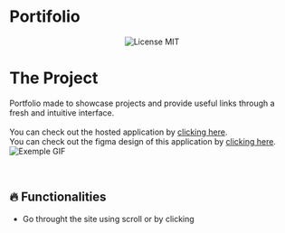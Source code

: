 # Portifolio

<p align="center">

   <img alt="License MIT" src="https://img.shields.io/badge/license-MIT-blue">
</p>

# The Project

Portfolio made to showcase projects and provide useful links through a fresh and intuitive interface.
<br>
<br>
You can check out the hosted application by [clicking here](https://marcioalvior.com/).
<br>
You can check out the figma design of this application by [clicking here](https://www.figma.com/file/iQGnYIyg6dk61NIxWjjVXo/Portfolio-Mockup).
<br>
<img alt="Exemple GIF" src="https://github.com/MarcioAlvior/Portifolio/blob/main/demonstration.gif" />

<br>

## :fire: Functionalities

- Go throught the site using scroll or by clicking 
<br>
